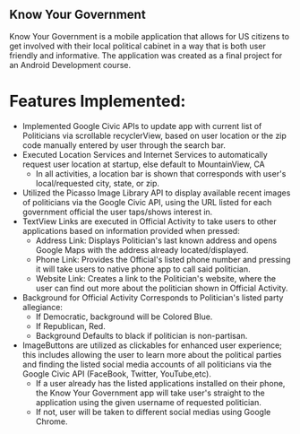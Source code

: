 ## Know Your Government

Know Your Government is a mobile application that allows for US citizens to get involved with their local political cabinet in a
way that is both user friendly and informative. The application was created as a final project for an Android Development course.


# Features Implemented:
- Implemented Google Civic APIs to update app with current list of Politicians via scrollable recyclerView, based on user location 
  or the zip code manually entered by user through the search bar.
- Executed Location Services and Internet Services to automatically request user location at startup, else default to MountainView, CA
  - In all activities, a location bar is shown that corresponds with user's local/requested city, state, or zip.
- Utilized the Picasso Image Library API to display available recent images of politicians via the Google Civic API, using the URL 
  listed for each government official the user taps/shows interest in.
- TextView Links are executed in Official Activity to take users to other applications based on information provided when pressed:
  - Address Link: Displays Politician's last known address and opens Google Maps with the address already located/displayed.
  - Phone Link: Provides the Official's listed phone number and pressing it will take users to native phone app to call said politician.
  - Website Link: Creates a link to the Politician's website, where the user can find out more about the politician shown in Official Activity.
- Background for Official Activity Corresponds to Politician's listed party allegiance:
  - If Democratic, background will be Colored Blue.
  - If Republican, Red.
  - Background Defaults to black if politician is non-partisan.
- ImageButtons are utilized as clickables for enhanced user experience; this includes allowing the user to learn more about the political parties
  and finding the listed social media accounts of all politicians via the Google Civic API (FaceBook, Twitter, YouTube,etc).
    - If a user already has the listed applications installed on their phone, the Know Your Government app will take user's straight to
      the application using the given username of requested politician.
    - If not, user will be taken to different social medias using Google Chrome.
